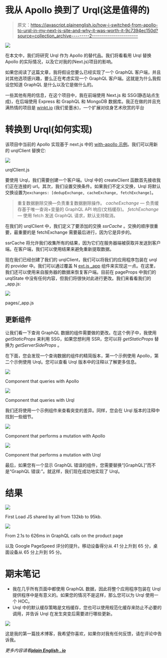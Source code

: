 # 我从 Apollo 换到了 Urql(这是值得的)

> 原文：<https://javascript.plainenglish.io/how-i-switched-from-apollo-to-urql-in-my-next-js-site-and-why-it-was-worth-it-9c7394ec150d?source=collection_archive---------2----------------------->

![](img/d9880f0c2323638421fa71e598a9d8c0.png)

在本文中，我们将研究 Urql 作为 Apollo 的替代品。我们将看看用 Urql 替换 Apollo 的实际情况，以及它对我的(Next.js)项目的影响。

如果您阅读了这篇文章，我将假设您要么已经实现了一个 GraphQL 客户端，并且对其他选项感兴趣，要么正在考虑实现一个 GraphQL 客户端。这就是为什么我假设您知道 GraphQL 是什么以及它是做什么的。

一些其他有用的信息，在这个项目中，我在前端使用 Next.js 和 SSG(静态站点生成)，在后端使用 Express 和 GraphQL 和 MongoDB 数据库。我正在做的并且充满热情的项目是 [winkt.io](https://www.winkt.io) (我们爱墨水)，一个扩展对纹身艺术欣赏的平台

# 转换到 Urql(如何实现)

该项目中当前的 Apollo 实现基于 next.js 中的 [with-apollo 示例](https://github.com/vercel/next.js/tree/canary/examples/with-apollo)。我们可以用新的 urqlClient 替换它:

![](img/fd857290946fae01f05de5bd918c4886.png)

urqlClient.js

要使用 Urql，我们需要创建一个客户端。Urql 中的 createClient 函数首先接收我们正在连接的 url。其次，我们设置交换条件。如果我们不定义交换，Urql 将默认交换设置为`exchanges: [dedupExchange, cacheExchange, fetchExchange]`。

> 重复数据删除交换—负责重复数据删除操作。
> *cacheExchange —* 负责缓存基于唯一查询+变量的 GraphQL API 响应(文档缓存)。
> *fetchExchange —* 使用 fetch 发送 GraphQL 请求，默认支持取消。

在我们的 urqlClient 中，我们定义了要添加的交换 *ssrCache* 。交换的顺序很重要，最重要的是 fetchExchange 需要最后进行，因为它是异步的。

ssrCache 将允许我们收集所有的结果，因为它们在服务器端被获取并发送到客户端。在客户端，我们可以使用结果来避免重新提取数据。

现在我们已经创建了我们的 urqlClient，我们可以将我们的应用程序包装在 urql 的 provider 中。我们可以通过覆盖 N [ext.js _app](https://nextjs.org/docs/advanced-features/custom-app) 组件来实现这一点。在这里，我们还可以使用来自服务器的数据来恢复客户端。目前在 pageProps 中我们的 urqlState 中没有任何内容，但我们将很快对此进行更改。我们来看看我们的 _app.js:

![](img/04bef461c1f7ee766d537dacc658291e.png)

pages/_app.js

## **更新组件**

让我们看一下查询 GraphQL 数据的组件需要做的更改。在这个例子中，我使用 *getStaticProps* 来利用 SSG，如果您想利用 SSR，您可以将 *getStaticProps* 替换为 *getServerSideProps* 。

在下面，您会发现一个查询数据的组件的精简版本，第一个示例使用 Apollo，第二个示例使用 Urql。您可以查看 Urql 版本中的注释以了解更多信息。

![](img/a10435457a8b29615e471069787d461a.png)

Component that queries with Apollo

![](img/18d981d56cfd9faa0e03bdab168caef6.png)

Component that queries with Urql

我们还将使用一个示例组件来查看突变的差异。同样，您会在 Urql 版本的注释中找到一些细节。

![](img/065027449db62ff47606bdeeea267766.png)

Component that performs a mutation with Apollo

![](img/cebf48cbcc237e4393d8b20a9e384364.png)

Component that performs a mutation with Urql

最后，如果您有一个显示 GraphQL 错误的组件，您需要替换“[GraphQL]”而不是“GraphQL 错误:”。就这样，我们现在成功地实现了 Urql。

# 结果

![](img/8cc8d1b1d07fb61983aeb30bde72ffb8.png)

First Load JS shared by all from 132kb to 95kb.

![](img/9be88b58e292d31edec5de4499701ea2.png)

From 2.1s to 626ms in GraphQL calls on the product page

以及 Google PageSpeed 评分的提升。移动设备得分从 41 分上升到 65 分，桌面设备从 65 分上升到 95 分。

# **期末笔记**

*   我在几乎所有页面中都使用 GraphQL 数据，因此将整个应用程序包装在 Urql 提供程序中是有意义的。如果您的情况不是这样，那么您可以为 Urql 使用一个 HOC。
*   Urql 中的默认缓存策略是文档缓存，您也可以使用规范化缓存来防止不必要的调用，并告诉 Urql 在发生突变后需要进行哪些更新。

![](img/ccfe7ada48d853f8df9f40a73069b891.png)

这是我的第一篇技术博客，我希望你喜欢，如果你对我有任何反馈，请在评论中告诉我。

*更多内容请看*[***plain English . io***](http://plainenglish.io)